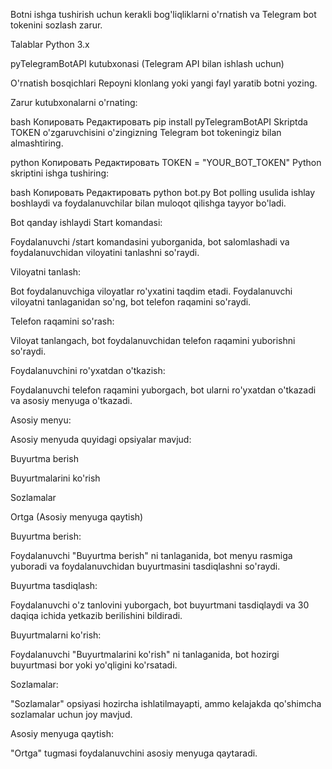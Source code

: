 Botni ishga tushirish uchun kerakli bog'liqliklarni o'rnatish va Telegram bot tokenini sozlash zarur.

Talablar
Python 3.x

pyTelegramBotAPI kutubxonasi (Telegram API bilan ishlash uchun)

O'rnatish bosqichlari
Repoyni klonlang yoki yangi fayl yaratib botni yozing.

Zarur kutubxonalarni o'rnating:

bash
Копировать
Редактировать
pip install pyTelegramBotAPI
Skriptda TOKEN o'zgaruvchisini o'zingizning Telegram bot tokeningiz bilan almashtiring.

python
Копировать
Редактировать
TOKEN = "YOUR_BOT_TOKEN"
Python skriptini ishga tushiring:

bash
Копировать
Редактировать
python bot.py
Bot polling usulida ishlay boshlaydi va foydalanuvchilar bilan muloqot qilishga tayyor bo'ladi.

Bot qanday ishlaydi
Start komandasi:

Foydalanuvchi /start komandasini yuborganida, bot salomlashadi va foydalanuvchidan viloyatini tanlashni so'raydi.

Viloyatni tanlash:

Bot foydalanuvchiga viloyatlar ro'yxatini taqdim etadi. Foydalanuvchi viloyatni tanlaganidan so'ng, bot telefon raqamini so'raydi.

Telefon raqamini so'rash:

Viloyat tanlangach, bot foydalanuvchidan telefon raqamini yuborishni so'raydi.

Foydalanuvchini ro'yxatdan o'tkazish:

Foydalanuvchi telefon raqamini yuborgach, bot ularni ro'yxatdan o'tkazadi va asosiy menyuga o'tkazadi.

Asosiy menyu:

Asosiy menyuda quyidagi opsiyalar mavjud:

Buyurtma berish

Buyurtmalarini ko'rish

Sozlamalar

Ortga (Asosiy menyuga qaytish)

Buyurtma berish:

Foydalanuvchi "Buyurtma berish" ni tanlaganida, bot menyu rasmiga yuboradi va foydalanuvchidan buyurtmasini tasdiqlashni so'raydi.

Buyurtma tasdiqlash:

Foydalanuvchi o'z tanlovini yuborgach, bot buyurtmani tasdiqlaydi va 30 daqiqa ichida yetkazib berilishini bildiradi.

Buyurtmalarni ko'rish:

Foydalanuvchi "Buyurtmalarini ko'rish" ni tanlaganida, bot hozirgi buyurtmasi bor yoki yo'qligini ko'rsatadi.

Sozlamalar:

"Sozlamalar" opsiyasi hozircha ishlatilmayapti, ammo kelajakda qo'shimcha sozlamalar uchun joy mavjud.

Asosiy menyuga qaytish:

"Ortga" tugmasi foydalanuvchini asosiy menyuga qaytaradi.
